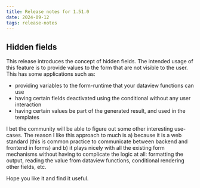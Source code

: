 ```yaml
---
title: Release notes for 1.51.0
date: 2024-09-12
tags: release-notes
---
```


## Hidden fields

This release introduces the concept of hidden fields.
The intended usage of this feature is to provide values to the form that are not visible to the user.
This has some applications such as:

- providing variables to the form-runtime that your dataview functions can use
- having certain fields deactivated using the conditional without any user interaction
- having certain values be part of the generated result, and used in the templates

I bet the community will be able to figure out some other interesting use-cases.
The reason I like this approach to much is a) because it is a web standard (this is common practice to communicate between backend and frontend in forms) and b) it plays nicely with all the existing form mechanisms without having to complicate the logic at all: formatting the output, reading the value from dataview functions, conditional rendering other fields, etc.

Hope you like it and find it useful.
